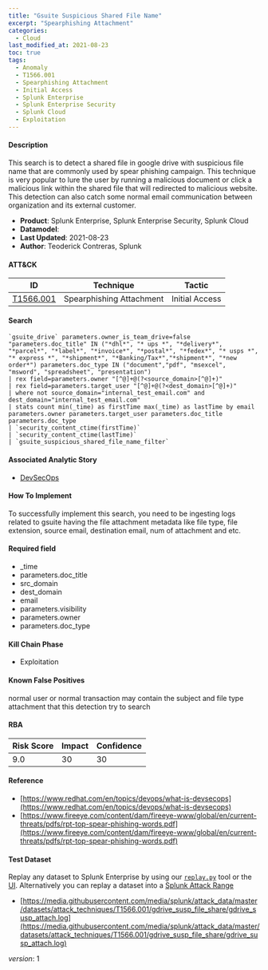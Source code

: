 ```yaml
---
title: "Gsuite Suspicious Shared File Name"
excerpt: "Spearphishing Attachment"
categories:
  - Cloud
last_modified_at: 2021-08-23
toc: true
tags:
  - Anomaly
  - T1566.001
  - Spearphishing Attachment
  - Initial Access
  - Splunk Enterprise
  - Splunk Enterprise Security
  - Splunk Cloud
  - Exploitation
---
```




#### Description

This search is to detect a shared file in google drive with suspicious file name that are commonly used by spear phishing campaign. This technique is very popular to lure the user by running a malicious document or click a malicious link within the shared file that will redirected to malicious website. This detection can also catch some normal email communication between organization and its external customer.

- **Product**: Splunk Enterprise, Splunk Enterprise Security, Splunk Cloud
- **Datamodel**: 
- **Last Updated**: 2021-08-23
- **Author**: Teoderick Contreras, Splunk


#### ATT&CK

| ID          | Technique   | Tactic       |
| ----------- | ----------- |--------------|
| [T1566.001](https://attack.mitre.org/techniques/T1566/001/) | Spearphishing Attachment | Initial Access |


#### Search

```
`gsuite_drive` parameters.owner_is_team_drive=false "parameters.doc_title" IN ("*dhl*", "* ups *", "*delivery*", "*parcel*", "*label*", "*invoice*", "*postal*", "*fedex*", "* usps *", "* express *", "*shipment*", "*Banking/Tax*","*shipment*", "*new order*") parameters.doc_type IN ("document","pdf", "msexcel", "msword", "spreadsheet", "presentation") 
| rex field=parameters.owner "[^@]+@(?<source_domain>[^@]+)" 
| rex field=parameters.target_user "[^@]+@(?<dest_domain>[^@]+)" 
| where not source_domain="internal_test_email.com" and dest_domain="internal_test_email.com" 
| stats count min(_time) as firstTime max(_time) as lastTime by email parameters.owner parameters.target_user parameters.doc_title parameters.doc_type 
| `security_content_ctime(firstTime)` 
| `security_content_ctime(lastTime)` 
| `gsuite_suspicious_shared_file_name_filter`
```

#### Associated Analytic Story
* [DevSecOps](_stories/devsecops)


#### How To Implement
To successfully implement this search, you need to be ingesting logs related to gsuite having the file attachment metadata like file type, file extension, source email, destination email, num of attachment and etc.

#### Required field
* _time
* parameters.doc_title
* src_domain
* dest_domain
* email
* parameters.visibility
* parameters.owner
* parameters.doc_type


#### Kill Chain Phase
* Exploitation


#### Known False Positives
normal user or normal transaction may contain the subject and file type attachment that this detection try to search



#### RBA

| Risk Score  | Impact      | Confidence   |
| ----------- | ----------- |--------------|
| 9.0 | 30 | 30 |



#### Reference

* [https://www.redhat.com/en/topics/devops/what-is-devsecops](https://www.redhat.com/en/topics/devops/what-is-devsecops)
* [https://www.fireeye.com/content/dam/fireeye-www/global/en/current-threats/pdfs/rpt-top-spear-phishing-words.pdf](https://www.fireeye.com/content/dam/fireeye-www/global/en/current-threats/pdfs/rpt-top-spear-phishing-words.pdf)



#### Test Dataset
Replay any dataset to Splunk Enterprise by using our [`replay.py`](https://github.com/splunk/attack_data#using-replaypy) tool or the [UI](https://github.com/splunk/attack_data#using-ui).
Alternatively you can replay a dataset into a [Splunk Attack Range](https://github.com/splunk/attack_range#replay-dumps-into-attack-range-splunk-server)

* [https://media.githubusercontent.com/media/splunk/attack_data/master/datasets/attack_techniques/T1566.001/gdrive_susp_file_share/gdrive_susp_attach.log](https://media.githubusercontent.com/media/splunk/attack_data/master/datasets/attack_techniques/T1566.001/gdrive_susp_file_share/gdrive_susp_attach.log)


_version_: 1